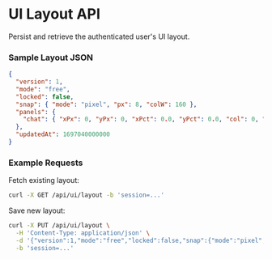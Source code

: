 # UI Layout API

Persist and retrieve the authenticated user's UI layout.

### Sample Layout JSON
```json
{
  "version": 1,
  "mode": "free",
  "locked": false,
  "snap": { "mode": "pixel", "px": 8, "colW": 160 },
  "panels": {
    "chat": { "xPx": 0, "yPx": 0, "xPct": 0.0, "yPct": 0.0, "col": 0, "z": 0 }
  },
  "updatedAt": 1697040000000
}
```

### Example Requests
Fetch existing layout:
```bash
curl -X GET /api/ui/layout -b 'session=...'
```

Save new layout:
```bash
curl -X PUT /api/ui/layout \
  -H 'Content-Type: application/json' \
  -d '{"version":1,"mode":"free","locked":false,"snap":{"mode":"pixel","px":8,"colW":160},"panels":{"chat":{"xPx":0,"yPx":0,"xPct":0.0,"yPct":0.0,"col":0,"z":0}},"updatedAt":1697040000000}' \
  -b 'session=...'
```

